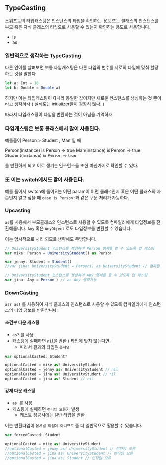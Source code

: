 ## TypeCasting 

스위프트의 타입캐스팅은 인스턴스의 타입을 확인하는 용도 또는 클래스의 인스턴스를 부모 혹은 자식 클래스의 타입으로 사용할 수 있는지 확인하는 용도로 사용합니다.

- is
- as

### 일반적으로 생각하는 TypeCasting

다른 언어를 살펴보면 보통 타입캐스팅은 다른 타입의 변수를 서로의 타입에 맞춰 할당하는 것을 말한다
```javascript
let a: Int = 10
let b: Double = Double(a)
```
하지만 이는 타입캐스팅이 아니라 동일한 값이지만 새로운 인스턴스를 생성하는 것 뿐이라고 생각하자 ( 실제로는 initializer들이 굉장히 많다. )

따라서 타입캐스팅이 타입을 변환하는 것이 아님을 기억하자

### 타입캐스팅은 보통 클래스에서 많이 사용된다. 

예를들어 Person > Student , Man 일 때

Person(instance) is Person => true
Man(instance) is Person => true
Student(instance) is Person => true 

를 반환하게 되고 이로 생기는 인스턴스들 또한 마찬가지로 확인할 수 있다.

### 또 이는 switch에서도 많이 사용된다.

예를 들어서 switch에 들어오는 어떤 param이 어떤 클래스인지 혹은 어떤 클래스의 자손인지 알고 싶을 때 `case is Person:`과 같은 구문 처리가 가능하다. 


### Upcasting 
`as`를 사용해서 부모클래스의 인스턴스로 사용할 수 있도록 컴파일러에게 타입정보를 전환해줍니다. `Any` 혹은 `AnyObject` 로도 타입정보를 변환할 수 있습니다.

이는 암시적으로 처리 되므로 생략해도 무방합니다.

```javascript
// UniversityStudent 인스턴스를 생성하여 Person 행세를 할 수 있도록 업 캐스팅
var mike: Person = UniversityStudent() as Person

var jenny: Student = Student()
//var jina: UniversityStudent = Person() as UniversityStudent // 컴파일 오류

// UniversityStudent 인스턴스를 생성하여 Any 행세를 할 수 있도록 업 캐스팅
var jina: Any = Person() // as Any 생략가능
```

### DownCasting

`as? as!` 를  사용하여 자식 클래스의 인스턴스로 사용할 수 있도록 컴파일러에게 인스턴스의 타입 정보를 반환합니다.

#### 조건부 다운 캐스팅

- `as?` 를 사용 
- 캐스팅에 실패하면 `nil`을 반환 ( 타입에 맞지 않는다면 )
    - 따라서 결과의 타입은 `옵셔널`

```javascript
var optionalCasted: Student?

optionalCasted = mike as? UniversityStudent
optionalCasted = jenny as? UniversityStudent // nil
optionalCasted = jina as? UniversityStudent // nil
optionalCasted = jina as? Student // nil
```

#### 강제 다운 캐스팅

- `as!`를 사용
- 캐스팅에 실패하면 `런타임 오류`가 발생 
    - 캐스트 성공시에는 일반 타입을 반환

이는 반환타입이 `옵셔널 타입이 아니므로` 좀 더 일반적으로 활용할 수 있습니다.

```javascript
var forcedCasted: Student

optionalCasted = mike as! UniversityStudent
//optionalCasted = jenny as! UniversityStudent // 런타임 오류
//optionalCasted = jina as! UniversityStudent // 런타임 오류
//optionalCasted = jina as! Student // 런타임 오류
```




